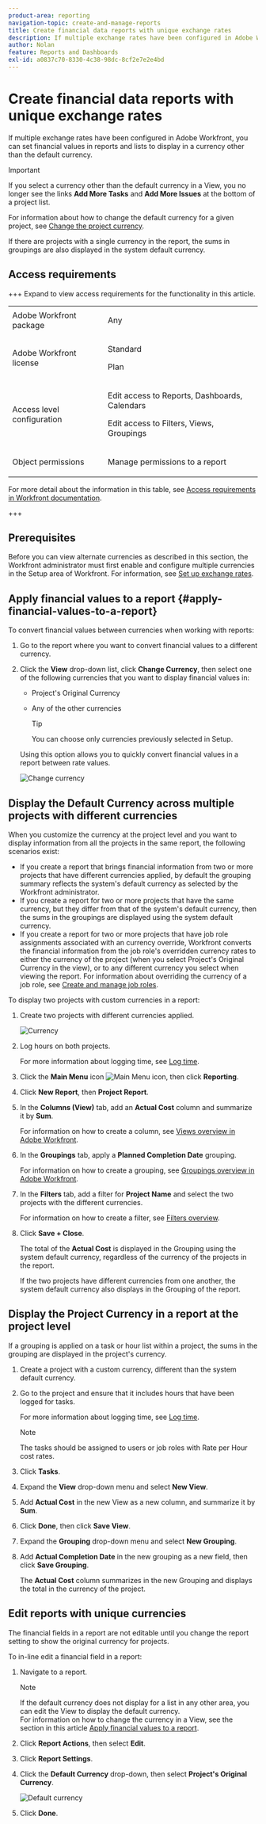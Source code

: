 ```yaml
---
product-area: reporting
navigation-topic: create-and-manage-reports
title: Create financial data reports with unique exchange rates
description: If multiple exchange rates have been configured in Adobe Workfront, you can set financial values in reports and lists to display in a currency other than the default currency.
author: Nolan
feature: Reports and Dashboards
exl-id: a0837c70-8330-4c38-98dc-8cf2e7e2e4bd
---
```

# Create financial data reports with unique exchange rates

<!-- Audited: 11/2024 -->

If multiple exchange rates have been configured in Adobe Workfront, you can set financial values in reports and lists to display in a currency other than the default currency.

>[!IMPORTANT]
>
>If you select a currency other than the default currency in a View, you no longer see the links **Add More Tasks** and **Add More Issues** at the bottom of a project list.

For information about how to change the default currency for a given project, see [Change the project currency](../../../manage-work/projects/project-finances/change-project-currency.md).

If there are projects with a single currency in the report, the sums in groupings are also displayed in the system default currency.

## Access requirements

+++ Expand to view access requirements for the functionality in this article. 

<table style="table-layout:auto"> 
 <col> 
 <col> 
 <tbody> 
  <tr> 
   <td role="rowheader">Adobe Workfront package</td> 
   <td> <p>Any</p> </td> 
  </tr> 
  <tr> 
   <td role="rowheader">Adobe Workfront license</td> 
   <td> 
      <p>Standard</p>
      <p>Plan</p>
   </td>
  </tr> 
  <tr> 
   <td role="rowheader">Access level configuration</td> 
   <td> <p>Edit access to Reports, Dashboards, Calendars</p> <p>Edit access to Filters, Views, Groupings</p> </td> 
  </tr> 
  <tr> 
   <td role="rowheader">Object permissions</td> 
   <td> <p>Manage permissions to a report</p>  </td> 
  </tr> 
 </tbody> 
</table>

For more detail about the information in this table, see [Access requirements in Workfront documentation](/help/quicksilver/administration-and-setup/add-users/access-levels-and-object-permissions/access-level-requirements-in-documentation.md).

+++

## Prerequisites

Before you can view alternate currencies as described in this section, the Workfront administrator must first enable and configure multiple currencies in the Setup area of Workfront. For information, see [Set up exchange rates](../../../administration-and-setup/manage-workfront/exchange-rates/set-up-exchange-rates.md).

## Apply financial values to a report {#apply-financial-values-to-a-report}

To convert financial values between currencies when working with reports:

1. Go to the report where you want to convert financial values to a different currency.
1. Click the **View** drop-down list, click **Change Currency**, then select one of the following currencies that you want to display financial values in:

   * Project's Original&nbsp;Currency
   * Any of the other currencies

     >[!TIP]
     >
     >You can choose only currencies previously selected in Setup.

   Using this option allows you to quickly convert financial values in a report between rate values.

   ![Change currency](assets/qs-change-currency-2022-350x257.png)

   <!--
   <p data-mc-conditions="QuicksilverOrClassic.Quicksilver,QuicksilverOrClassic.Draft mode">(NOTE: drafted this tip because I think this is confusing; this is in the step above.)</p>
   -->

   <!--
   <note type="tip">
   You can also select the Change Currency option to convert financial values in other lists.
   <br>
   <img src="assets/nwe-change-currency-new-lists-350x219.png" style="width: 350;height: 219;" data-mc-conditions="QuicksilverOrClassic.Quicksilver">
   <br>
   <br>
   </note>
   -->

## Display the Default Currency across multiple projects with different currencies

When you customize the currency at the project level and you want to display information from all the projects in the same report, the following scenarios exist:

* If you create a report that brings financial information from two or more projects that have different currencies applied, by default the grouping summary reflects the system's default currency as selected by the Workfront administrator.
* If you create a report for two or more projects that have the same currency, but they differ from that of the system's default currency, then the sums in the groupings are displayed using the system default currency.
* If you create a report for two or more projects that have job role assignments associated with an currency override, Workfront converts the financial information from the job role's overridden currency rates to either the currency of the project (when you select Project's Original Currency in the view), or to any different currency you select when viewing the report. For information about overriding the currency of a job role, see [Create and manage job roles](../../../administration-and-setup/set-up-workfront/organizational-setup/create-manage-job-roles.md).

To display two projects with custom currencies in a report:

1. Create two projects with different currencies applied.

   ![Currency](assets/qs-currency-350x217.png)

1. Log hours on both projects.

   For more information about logging time, see [Log time](../../../timesheets/create-and-manage-timesheets/log-time.md).

1. Click the **Main Menu** icon ![Main Menu icon](assets/main-menu-icon.png), then click **Reporting**.  
1. Click **New Report**, then **Project Report**.
1. In the **Columns (View)** tab, add an **Actual Cost** column and summarize it by **Sum**.

   For information on how to create a column, see [Views overview in Adobe Workfront](../../../reports-and-dashboards/reports/reporting-elements/views-overview.md).

1. In the **Groupings** tab, apply a **Planned Completion Date** grouping.

   For information on how to create a grouping, see [Groupings overview in Adobe Workfront](../../../reports-and-dashboards/reports/reporting-elements/groupings-overview.md).

1. In the **Filters** tab, add a filter for **Project Name** and select the two projects with the different currencies.

   For information on how to create a filter, see [Filters overview](../../../reports-and-dashboards/reports/reporting-elements/filters-overview.md).

1. Click **Save + Close**.

   The total of the **Actual Cost** is displayed in the Grouping using the system default currency, regardless of the currency of the projects in the report.

   If the two projects have different currencies from one another, the system default currency also displays in the Grouping of the report.

## Display the Project Currency in a report at the project level

If a grouping is applied on a task or hour list within a project, the sums in the grouping are displayed in the project's currency.

1. Create a project with a custom currency, different than the system default currency.
1. Go to the project and ensure that it includes hours that have been logged for tasks.

   For more information about logging time, see [Log time](../../../timesheets/create-and-manage-timesheets/log-time.md).

   >[!NOTE]
   >
   >The tasks should be assigned to users or job roles with Rate per Hour cost rates.

1. Click **Tasks**.  
1. Expand the **View** drop-down menu and select **New View**.
1. Add **Actual Cost** in the new View as a new column, and summarize it by **Sum**.
1. Click **Done**, then click **Save View**.
1. Expand the **Grouping** drop-down menu and select **New Grouping**.
1. Add **Actual Completion Date** in the new grouping as a new field, then click **Save Grouping**.

   The **Actual Cost** column summarizes in the new Grouping and displays the total in the currency of the project.

## Edit reports with unique currencies

The financial fields in a report are not editable until you change the report setting to show the original currency for projects.

To in-line edit a financial field in a report:

1. Navigate to a report.

   >[!NOTE]
   >
   >If the default currency does not display for a list in any other area, you can edit the View to display the default currency.  
   >For information on how to change the currency in a View, see the section in this article [Apply financial values to a report](#apply-financial-values-to-a-report).

1. Click **Report Actions**, then select **Edit**.
1. Click **Report Settings**.
1. Click the **Default Currency** drop-down, then select **Project's Original Currency**.

   ![Default currency](assets/qs-report-settings-default-currency-350x370.png)

1. Click **Done**.
